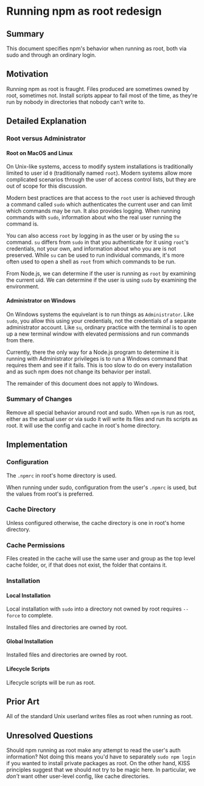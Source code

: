 # Running npm as root redesign

## Summary

This document specifies npm's behavior when running as root, both via sudo
and through an ordinary login.

## Motivation

Running npm as root is fraught.  Files produced are sometimes owned by root,
sometimes not.  Install scripts appear to fail most of the time, as they're
run by nobody in directories that nobody can't write to.

## Detailed Explanation

### Root versus Administrator

#### Root on MacOS and Linux

On Unix-like systems, access to modify system installations is traditionally
limited to user id `0` (traditionally named `root`).  Modern systems allow
more complicated scenarios through the user of access control lists, but
they are out of scope for this discussion.

Modern best practices are that access to the `root` user is achieved through
a command called `sudo` which authenticates the current user and can limit
which commands may be run. It also provides logging. When running commands
with `sudo`, information about who the real user running the command is.

You can also access `root` by logging in as the user or by using the `su`
command.  `su` differs from `sudo` in that you authenticate for it using
`root`'s credentials, not your own, and information about who you are is not
preserved.  While `su` can be used to run individual commands, it's more
often used to open a shell as `root` from which commands to be run.

From Node.js, we can determine if the user is running as `root` by examining
the current uid.  We can determine if the user is using `sudo` by examining
the environment.

#### Administrator on Windows

On Windows systems the equivelant is to run things as `Administrator`.  Like
`sudo`, you allow this using your credentials, not the credentials of a
separate administrator account.  Like `su`, ordinary practice with the
terminal is to open up a new terminal window with elevated permissions and
run commands from there.

Currently, there the only way for a Node.js program to determine it is
running with Administrator privileges is to run a Windows command that
requires them and see if it fails.  This is too slow to do on every
installation and as such npm does not change its behavior per install.

The remainder of this document does not apply to Windows.

### Summary of Changes

Remove all special behavior around root and sudo.  When `npm` is run as
root, either as the actual user or via sudo it will write its files and run
its scripts as root.  It will use the config and cache in root's home
directory.

## Implementation

### Configuration

The `.npmrc` in root's home directory is used.

When running under sudo, configuration from the user's `.npmrc` is used, but
the values from root's is preferred.

### Cache Directory

Unless configured otherwise, the cache directory is one in root's home directory.

### Cache Permissions

Files created in the cache will use the same user and group as the top level
cache folder, or, if that does not exist, the folder that contains it.

### Installation

#### Local Installation

Local installation with `sudo` into a directory not owned by root
requires `--force` to complete.

Installed files and directories are owned by root.

#### Global Installation

Installed files and directories are owned by root.

#### Lifecycle Scripts

Lifecycle scripts will be run as root.

## Prior Art

All of the standard Unix userland writes files as root when running as root.

## Unresolved Questions

Should npm running as root make any attempt to read the user's auth
information?  Not doing this means you'd have to separately `sudo npm login`
if you wanted to install private packages as root.  On the other hand, KISS
principles suggest that we should not try to be magic here. In particular, we
_don't_ want other user-level config, like cache directories.

